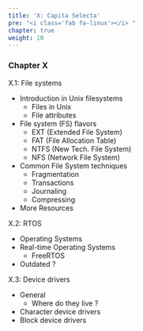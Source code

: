 ```yaml
---
title: 'X: Capita Selecta'
pre: "<i class='fab fa-linux'></i> "
chapter: true
weight: 10
---
```


### Chapter X

X.1: File systems

  * Introduction in Unix filesystems
    * Files in Unix
    * File attributes
  * File system (FS) flavors
    * EXT (Extended File System)
    * FAT (File Allocation Table)
    * NTFS (New Tech. File System)
    * NFS (Network File System)
  * Common File System techniques
    * Fragmentation
    * Transactions
    * Journaling
    * Compressing
  * More Resources


X.2: RTOS

  * Operating Systems
  * Real-time Operating Systems
    * FreeRTOS
  * Outdated ?


X.3: Device drivers

  * General
    * Where do they live ?
  * Character device drivers
  * Block device drivers

